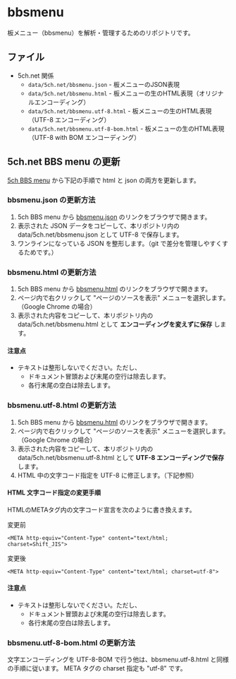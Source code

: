 # bbsmenu

板メニュー（bbsmenu）を解析・管理するためのリポジトリです。

## ファイル

- 5ch.net 関係
  - `data/5ch.net/bbsmenu.json` - 板メニューのJSON表現
  - `data/5ch.net/bbsmenu.html` - 板メニューの生のHTML表現（オリジナルエンコーディング）
  - `data/5ch.net/bbsmenu.utf-8.html` - 板メニューの生のHTML表現（UTF-8 エンコーディング）
  - `data/5ch.net/bbsmenu.utf-8-bom.html` - 板メニューの生のHTML表現（UTF-8 with BOM エンコーディング）

## 5ch.net BBS menu の更新

[5ch BBS menu](https://menu.5ch.net/) から下記の手順で html と json の両方を更新します。

### bbsmenu.json の更新方法

1. 5ch BBS menu から [bbsmenu.json](https://menu.5ch.net/bbsmenu.json) のリンクをブラウザで開きます。
2. 表示された JSON データをコピーして、本リポジトリ内の data/5ch.net/bbsmenu.json として UTF-8 で保存します。
3. ワンラインになっている JSON を整形します。（git で差分を管理しやすくするためです。）

### bbsmenu.html の更新方法

1. 5ch BBS menu から [bbsmenu.html](https://menu.5ch.net/bbsmenu.html) のリンクをブラウザで開きます。
2. ページ内で右クリックして "ページのソースを表示" メニューを選択します。（Google Chrome の場合）
3. 表示された内容をコピーして、本リポジトリ内の data/5ch.net/bbsmenu.html として **エンコーディングを変えずに保存** します。

#### 注意点

- テキストは整形しないでください。ただし、
  - ドキュメント冒頭および末尾の空行は除去します。
  - 各行末尾の空白は除去します。

### bbsmenu.utf-8.html の更新方法

1. 5ch BBS menu から [bbsmenu.html](https://menu.5ch.net/bbsmenu.html) のリンクをブラウザで開きます。
2. ページ内で右クリックして "ページのソースを表示" メニューを選択します。（Google Chrome の場合）
3. 表示された内容をコピーして、本リポジトリ内の data/5ch.net/bbsmenu.utf-8.html として **UTF-8 エンコーディングで保存** します。
4. HTML 中の文字コード指定を UTF-8 に修正します。（下記参照）

#### HTML 文字コード指定の変更手順

HTMLのMETAタグ内の文字コード宣言を次のように書き換えます。

変更前
```
<META http-equiv="Content-Type" content="text/html; charset=Shift_JIS">
```

変更後
```
<META http-equiv="Content-Type" content="text/html; charset=utf-8">
```

#### 注意点

- テキストは整形しないでください。ただし、
  - ドキュメント冒頭および末尾の空行は除去します。
  - 各行末尾の空白は除去します。

### bbsmenu.utf-8-bom.html の更新方法

文字エンコーディングを UTF-8-BOM で行う他は、bbsmenu.utf-8.html と同様の手順に従います。
META タグの charset 指定も "utf-8" です。
